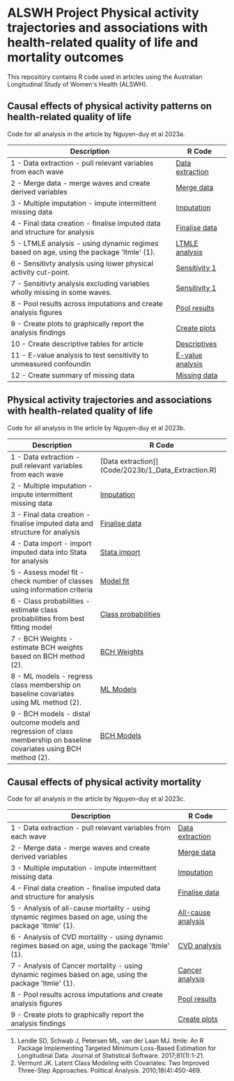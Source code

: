 # ALSWH Project Physical activity trajectories and associations with health-related quality of life and mortality outcomes

This repository contains R code used in articles using the Australian Longitudinal Study of Women's Health (ALSWH).

## Causal effects of physical activity patterns on health-related quality of life
Code for all analysis in the article by Nguyen-duy et al 2023a.

| Description | R Code |
| --- | --- |
| 1 - Data extraction - pull relevant variables from each wave | [Data extraction](Code/2023a/1_Data_Extraction.R) |
| 2 - Merge data - merge waves and create derived variables | [Merge data](Code/2023a/2_Data_Merge.R) |
| 3 - Multiple imputation - impute intermittent missing data | [Imputation](Code/2023a/3_Multiple_Imputation.R) |
| 4 - Final data creation - finalise imputed data and structure for analysis | [Finalise data](Code/2023a/4_Data_Finalise.R) |
| 5 - LTMLE analysis - using dynamic regimes based on age, using the package 'ltmle' (1). | [LTMLE analysis](Code/2023a/5_Dynamic_Regimes.R) |
| 6 - Sensitivty analysis using lower physical activity cut-point. | [Sensitivity 1](Code/2023a/6_Dynamic_Regimes_Sensitivity1.R) |
| 7 - Sensitivty analysis excluding variables wholly missing in some waves. | [Sensitivity 1](Code/2023a/7_Dynamic_Regimes_Sensitivity2.R) |
| 8 - Pool results across imputations and create analysis figures | [Pool results](Code/2023a/8_Pool_Results.R) |
| 9 - Create plots to graphically report the analysis findings | [Create plots](Code/2023a/9_Create_Plots.R) |
| 10 - Create descriptive tables for article | [Descriptives](Code/2023a/10_Descriptive_Statistics.R) |
| 11 - E-value analysis to test sensitivity to unmeasured confoundin | [E-value analysis](Code/2023a/11_EValue_Analysis.R) |
| 12 - Create summary of missing data | [Missing data](Code/2023a/12_Missing_data_summary.R) |

## Physical activity trajectories and associations with health-related quality of life
Code for all analysis in the article by Nguyen-duy et al 2023b.

| Description | R Code |
| --- | --- |
| 1 - Data extraction - pull relevant variables from each wave | [Data extraction]](Code/2023b/1_Data_Extraction.R) |
| 2 - Multiple imputation - impute intermittent missing data | [Imputation](Code/2023b/2_Multiple_Imputation.R) |
| 3 - Final data creation - finalise imputed data and structure for analysis | [Finalise data](Code/2023b/3_Data_Finalise.R) |
| 4 - Data import - import imputed data into Stata for analysis | [Stata import](Code/2023b/4_Data_Import.do) |
| 5 - Assess model fit - check number of classes using information criteria | [Model fit](Code/2023b/5_Model_Fit.do) |
| 6 - Class probabilities - estimate class probabilities from best fitting model | [Class probabilities](Code/2023b/6_Class_Probabilities.do) |
| 7 - BCH Weights - estimate BCH weights based on BCH method (2). | [BCH Weights](Code/2023b/7_Calculate_BCH_Weights.do) |
| 8 - ML models - regress class membership on baseline covariates using ML method (2). | [ML Models](Code/2023b/8_Latent_Class_Regressions_ML.do) |
| 9 - BCH models - distal outcome models and regression of class membership on baseline covariates using BCH method (2). | [BCH Models](Code/2023b/9_Distal_Models_BCH.do) |

## Causal effects of physical activity mortality
Code for all analysis in the article by Nguyen-duy et al 2023c.

| Description | R Code |
| --- | --- |
| 1 - Data extraction - pull relevant variables from each wave | [Data extraction](Code/2023c/1_Data_Extraction.R) |
| 2 - Merge data - merge waves and create derived variables | [Merge data](Code/2023c/2_Data_Merge.R) |
| 3 - Multiple imputation - impute intermittent missing data | [Imputation](Code/2023c/3_Multiple_Imputation.R) |
| 4 - Final data creation - finalise imputed data and structure for analysis | [Finalise data](Code/2023c/4_Data_Finalise.R) |
| 5 - Analysis of all-cause mortality - using dynamic regimes based on age, using the package 'ltmle' (1). | [All-cause analysis](Code/2023c/5_All_cause_analysis.R) |
| 6 - Analysis of CVD mortality - using dynamic regimes based on age, using the package 'ltmle' (1). | [CVD analysis](Code/2023c/6_CVD_analysis.R) |
| 7 - Analysis of Cancer mortality - using dynamic regimes based on age, using the package 'ltmle' (1). | [Cancer analysis](Code/2023c/7_cancer_analysis.R) |
| 8 - Pool results across imputations and create analysis figures | [Pool results](Code/2023c/8_Pool_Results.R) |
| 9 - Create plots to graphically report the analysis findings | [Create plots](Code/2023c/9_Create_Plots.R) |

1. Lendle SD, Schwab J, Petersen ML, van der Laan MJ. ltmle: An R Package Implementing Targeted Minimum Loss-Based Estimation for Longitudinal Data. Journal of Statistical Software. 2017;81(1):1-21.
2. Vermunt JK. Latent Class Modeling with Covariates: Two Improved Three-Step Approaches. Political Analysis. 2010;18(4):450-469.




